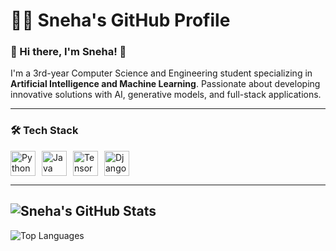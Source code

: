 
# 👩‍💻 Sneha's GitHub Profile

### 🌟 Hi there, I'm Sneha! 👋
I'm a 3rd-year Computer Science and Engineering student specializing in **Artificial Intelligence and Machine Learning**. Passionate about developing innovative solutions with AI, generative models, and full-stack applications.

---
<!--
**snehapm04/snehapm04** is a ✨ _special_ ✨ repository because its `README.md` (this file) appears on your GitHub profile.

Here are some ideas to get you started:

- 🔭 I’m currently working on ...
- 🌱 I’m currently learning ...
- 👯 I’m looking to collaborate on ...
- 🤔 I’m looking for help with ...
- 💬 Ask me about ...
- 📫 How to reach me: ...
- 😄 Pronouns: ...
- ⚡ Fun fact: ...
-->
<!--### 🛠️ Skills
![Python](https://img.shields.io/badge/Python-3776AB?style=for-the-badge&logo=python&logoColor=white)
![Java](https://img.shields.io/badge/Java-007396?style=for-the-badge&logo=java&logoColor=white)
![Django](https://img.shields.io/badge/Django-092E20?style=for-the-badge&logo=django&logoColor=white)
![Next.js](https://img.shields.io/badge/Next.js-000000?style=for-the-badge&logo=next.js&logoColor=white)
![TailwindCSS](https://img.shields.io/badge/TailwindCSS-38B2AC?style=for-the-badge&logo=tailwind-css&logoColor=white)
-->

### 🛠️ Tech Stack
<div style="display: flex; gap: 10px;">
  <img src="https://cdn.jsdelivr.net/gh/devicons/devicon/icons/python/python-original.svg" alt="Python" width="40" height="40"/>
  <img src="https://cdn.jsdelivr.net/gh/devicons/devicon/icons/java/java-original.svg" alt="Java" width="40" height="40"/>
  <img src="https://cdn.jsdelivr.net/gh/devicons/devicon/icons/tensorflow/tensorflow-original.svg" alt="TensorFlow" width="40" height="40"/>
  <img src="https://cdn.jsdelivr.net/gh/devicons/devicon/icons/django/django-plain.svg" alt="Django" width="40" height="40"/>
</div>

---

![Sneha's GitHub Stats](https://github-readme-stats.vercel.app/api?username=snehapm04&show_icons=true&theme=radical)
---
![Top Languages](https://github-readme-stats.vercel.app/api/top-langs/?username=snehapm04&layout=compact&theme=radical)







